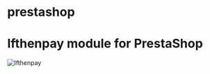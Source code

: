 # prestashop

Ifthenpay module for PrestaShop
==============
![Ifthenpay](https://ifthenpay.com/images/all_payments_logo.png)
